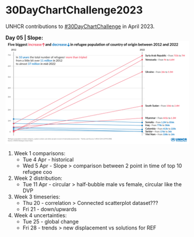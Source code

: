 # 30DayChartChallenge2023

UNHCR contributions to [#30DayChartChallenge](https://twitter.com/30DayChartChall) in April 2023.

**Day 05 | Slope:**<br>![](05_slope/05_slope.png)

1. Week 1 comparisons:
    * Tue 4 Apr - historical
    * Wed 5 Apr - Slope > comparison between 2 point in time of top 10 refugee coo
1. Week 2 distribution:
    * Tue 11 Apr - circular > half-bubble male vs female, circular like the DVP
1. Week 3 timeseries:
    * Thu 20 - correlation > Connected scatterplot dataset???
    * Fri 21 - down/upwards
1. Week 4 uncertainties:
    * Tue 25 - global change
    * Fri 28 - trends > new displacement vs solutions for REF
